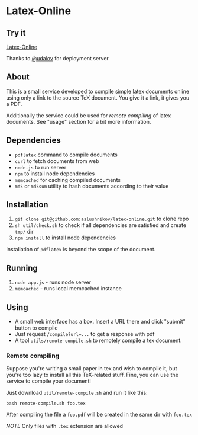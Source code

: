 # Latex-Online

## Try it

[Latex-Online](http://latex.aslushnikov.com)

Thanks to [@udalov](https://github.com/udalov) for deployment server

## About

This is a small service developed to
compile simple latex documents online using only a link to the source TeX
document. You give it a link, it gives you a PDF.

Additionally the service could be used for *remote compiling* of latex documents.
See "usage" section for a bit more information.

## Dependencies

- `pdflatex` command to compile documents
- `curl` to fetch documents from web
- `node.js` to run server
- `npm` to install node dependencies
- `memcached` for caching compiled documents
- `md5` or `md5sum` utility to hash documents according to their value

## Installation

1. `git clone git@github.com:aslushnikov/latex-online.git` to clone repo
2. `sh util/check.sh` to check if all dependencies are satisfied and create
   `tmp/` dir
3. `npm install` to install node dependencies

Installation of `pdflatex` is beyond the scope of the document.

## Running

1. `node app.js` - runs node server
2. `memcached` - runs local memcached instance

## Using
* A small web interface has a box. Insert a URL there and click "submit" button
  to compile
* Just request `/compile?url=...` to get a response with pdf
* A tool `utils/remote-compile.sh` to remotely compile a tex document.

### Remote compiling
Suppose you're writing a small paper in tex and wish to compile it, but
you're too lazy to install all this TeX-related stuff. Fine, you can use the
service to compile your document!

Just download `util/remote-compile.sh` and run it like this:
```
bash remote-compile.sh foo.tex
```
After compiling the file a `foo.pdf` will be created in the same dir with
`foo.tex`

*NOTE* Only files with `.tex` extension are allowed
